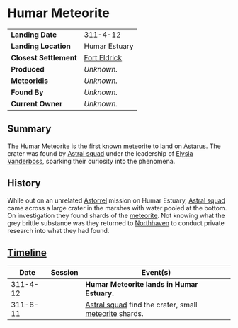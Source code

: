 # Humar Meteorite

|||
| --- | --- |
| **Landing Date** | 311-4-12 | meteor.1
| **Landing Location** | Humar Estuary |
| **Closest Settlement** | [Fort Eldrick](../../../places/forts/fort-eldrick.md) |
| **Produced** | *Unknown.* |
| **[Meteoridis](../../../mechanics/roleplay/meteoridis.md)** | *Unknown.* |
| **Found By** | *Unknown.* |
| **Current Owner** | *Unknown.* |

## Summary

The Humar Meteorite is the first known [meteorite](../meteorite.md) to land on [Astarus](../../../celestial-objects/astarus.md). The crater was found by [Astral squad](../../../organisations/government/astorrel/squads/astral-squad.md) under the leadership of [Elysia Vanderboss](../../../characters/elysia-vanderboss.md), sparking their curiosity into the phenomena.

## History

While out on an unrelated [Astorrel](../../../organisations/government/astorrel/astorrel.md) mission on Humar Estuary, [Astral squad](../../../organisations/government/astorrel/squads/astral-squad.md) came across a large crater in the marshes with water pooled at the bottom. On investigation they found shards of the [meteorite](../meteorite.md). Not knowing what the grey brittle substance was they returned to [Northhaven](../../../places/cities/northhaven.md) to conduct private research into what they had found.

## [Timeline](../../../history/timeline.md)

| Date | Session | Event(s) |
| --- |:---:| --- |
| 311-4-12 | | **Humar Meteorite lands in Humar Estuary.** |
| 311-6-11 | | [Astral squad](../../../organisations/government/astorrel/squads/astral-squad.md) find the crater, small [meteorite](../meteorite.md) shards. |

